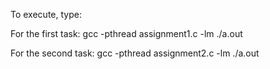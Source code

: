 To execute, type:

For the first task:
gcc -pthread assignment1.c -lm
./a.out

For the second task:
gcc -pthread assignment2.c -lm
./a.out
